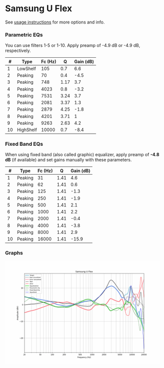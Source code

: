 # Samsung U Flex
See [usage instructions](https://github.com/jaakkopasanen/AutoEq#usage) for more options and info.

### Parametric EQs
You can use filters 1-5 or 1-10. Apply preamp of -4.9 dB or -4.9 dB, respectively.

|   # | Type      |   Fc (Hz) |    Q |   Gain (dB) |
|-----|-----------|-----------|------|-------------|
|   1 | LowShelf  |       105 | 0.7  |         6.6 |
|   2 | Peaking   |        70 | 0.4  |        -4.5 |
|   3 | Peaking   |       748 | 1.17 |         3.7 |
|   4 | Peaking   |      4023 | 0.8  |        -3.2 |
|   5 | Peaking   |      7531 | 3.24 |         3.7 |
|   6 | Peaking   |      2081 | 3.37 |         1.3 |
|   7 | Peaking   |      2879 | 4.25 |        -1.8 |
|   8 | Peaking   |      4201 | 3.71 |         1   |
|   9 | Peaking   |      9263 | 2.63 |         4.2 |
|  10 | HighShelf |     10000 | 0.7  |        -8.4 |

### Fixed Band EQs
When using fixed band (also called graphic) equalizer, apply preamp of **-4.8 dB** (if available) and set gains manually with these parameters.

|   # | Type    |   Fc (Hz) |    Q |   Gain (dB) |
|-----|---------|-----------|------|-------------|
|   1 | Peaking |        31 | 1.41 |         4.6 |
|   2 | Peaking |        62 | 1.41 |         0.6 |
|   3 | Peaking |       125 | 1.41 |        -1.3 |
|   4 | Peaking |       250 | 1.41 |        -1.9 |
|   5 | Peaking |       500 | 1.41 |         2.1 |
|   6 | Peaking |      1000 | 1.41 |         2.2 |
|   7 | Peaking |      2000 | 1.41 |        -0.4 |
|   8 | Peaking |      4000 | 1.41 |        -3.8 |
|   9 | Peaking |      8000 | 1.41 |         2.9 |
|  10 | Peaking |     16000 | 1.41 |       -15.9 |

### Graphs
![](./Samsung%20U%20Flex.png)
